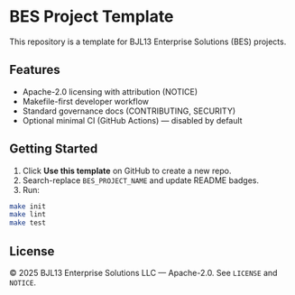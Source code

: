 # BES Project Template

This repository is a template for BJL13 Enterprise Solutions (BES) projects.

## Features
- Apache-2.0 licensing with attribution (NOTICE)
- Makefile-first developer workflow
- Standard governance docs (CONTRIBUTING, SECURITY)
- Optional minimal CI (GitHub Actions) — disabled by default

## Getting Started
1. Click **Use this template** on GitHub to create a new repo.
2. Search-replace `BES_PROJECT_NAME` and update README badges.
3. Run:

```bash
make init
make lint
make test
```

## License
© 2025 BJL13 Enterprise Solutions LLC — Apache-2.0. See `LICENSE` and `NOTICE`.
